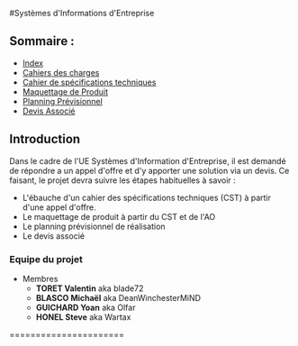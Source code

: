 #Systèmes d'Informations d'Entreprise


## Sommaire :
  - [Index](README.md)
  - [Cahiers des charges](CDC.md)
  - [Cahier de spécifications techniques](CST.md)
  - [Maquettage de Produit](MaqProd.md)
  - [Planning Prévisionnel](PlaPrev.md)
  - [Devis Associé](DevAssoc.md)

## Introduction

Dans le cadre de l'UE Systèmes d'Information d'Entreprise, il est demandé de répondre a un appel d'offre et d'y apporter une solution via un devis.
Ce faisant, le projet devra suivre les étapes habituelles à savoir :
  - L'ébauche d'un cahier des spécifications techniques (CST) à partir d'une appel d'offre. 
  - Le maquettage de produit à partir du CST et de l'AO
  - Le planning prévisionnel de réalisation
  - Le devis associé
  
### Equipe du projet
* Membres
  - **TORET Valentin** aka blade72
  - **BLASCO Michaël** aka DeanWinchesterMiND
  - **GUICHARD Yoan**  aka Olfar
  - **HONEL Steve**    aka Wartax

======================
